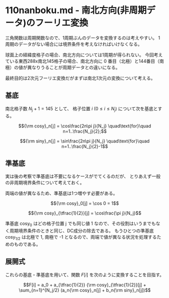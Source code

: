 # 110nanboku.md - 南北方向(非周期データ)のフーリエ変換

三角関数は周期関数なので、1周期ぶんのデータを変換するのは考えやすい。
1周期のデータがない場合には境界条件を考えなければいけなくなる。

球面上の経緯度格子の場合、南北方向については1周期が得られない。
今回考えている東西288x南北145格子の場合、南北方向に 0 番目（北極）と144番目（南極）の値が異なりうることが周期データとの違いになる。

最終目的は2次元フーリエ変換だがまずは南北1次元の変換について考える。

## 基底

南北格子数 $N_j+1=145$ として、
格子位置 $i$ ($0\le i\le N_j$) について次を基底とする。
```math
{\rm cosy}_n[j] = \cos\frac{2n\pi j}{N_j}
\quad\text{for}\quad n=1..\frac{N_j}{2};
```
```math
{\rm siny}_n[j] = \sin\frac{2n\pi j}{N_j}
\quad\text{for}\quad n=1..\frac{N_j}{2}-1
```

## 準基底

実は後の考察で準基底は不要になるケースがでてくるのだが、
とりあえず一般の非周期境界条件について考えておく。

両端の値が異なるため、準基底は1つ増やす必要がある。

```math
{\rm cosy}_0[j] = \cos 0 = 1
```
```math
{\rm cosy}_{\tfrac{1}{2}}[j] = \cos\frac{\pi j}{N_j}
```

準基底
cosy${}_0$
はどの格子位置 j でも同じ値 1 なので、その役割はいうまでもなく周期境界条件のときと同じ、DC成分の除去である。
もうひとつの準基底
cosy${}_{1/2}$
は北極で 1, 南極で -1 となるので、両端で値が異なる状況を処理するためのものである。

## 展開式

これらの基底・準基底を用いて、関数 $F[i]$ を次のように変換することを目指す。

```math
F[i] = a_0
+ a_{\tfrac{1}{2}} {\rm cosy}_{\tfrac{1}{2}}[j]
+ \sum_{n=1}^{N_j/2} (a_n{\rm cosy}_n[j] + b_n{\rm siny}_n[j])
```


